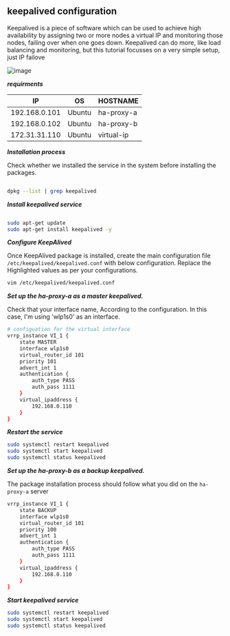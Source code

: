 ## keepalived configuration

Keepalived is a piece of software which can be used to achieve high availability by assigning two or more nodes a virtual IP and monitoring those nodes, failing over when one goes down. Keepalived can do more, like load balancing and monitoring, but this tutorial focusses on a very simple setup, just IP failove


![image](https://assets.digitalocean.com/articles/high_availability/ha-diagram-animated.gif)


**_requirments_**

|IP|OS|HOSTNAME|
|---|---|---|
|192.168.0.101|Ubuntu|ha-proxy-a|
|192.168.0.102|Ubuntu|ha-proxy-b|
|172.31.31.110|Ubuntu|virtual-ip|



**_Installation process_**


 Check whether we installed the service in the system before installing the packages.

```bash

dpkg --list | grep keepalived

```
_**Install keepalived service**_

```bash

sudo apt-get update
sudo apt-get install keepalived -y

```

_**Configure KeepAlived**_

Once KeepAlived package is installed, create the main configuration file `/etc/keepalived/keepalived.conf` with below configuration. Replace the Highlighted values as per your configurations.

```bash
vim /etc/keepalived/keepalived.conf
```

_**Set up the ha-proxy-a as a master keepalived.**_

Check that your interface name, According to the configuration. In this case, I'm using 'wlp1s0' as an interface.

```bash
# configuation for the virtual interface
vrrp_instance VI_1 {
    state MASTER
    interface wlp1s0
    virtual_router_id 101
    priority 101
    advert_int 1
    authentication {
        auth_type PASS
        auth_pass 1111
    }
    virtual_ipaddress {
        192.168.0.110
    }
}
```
_**Restart the service**_

```bash
sudo systemctl restart keepalived
sudo systemctl start keepalived
sudo systemctl status keepalived
```

_**Set up the ha-proxy-b as a backup keepalived.**_

The package installation process should follow what you did on the `ha-proxy-a` server

```bash
vrrp_instance VI_1 {
    state BACKUP
    interface wlp1s0
    virtual_router_id 101
    priority 100
    advert_int 1
    authentication {
        auth_type PASS
        auth_pass 1111
    }
    virtual_ipaddress {
        192.168.0.110
    }
}
```

_**Start keepalived service**_

```bash
sudo systemctl restart keepalived
sudo systemctl start keepalived
sudo systemctl status keepalived
```
